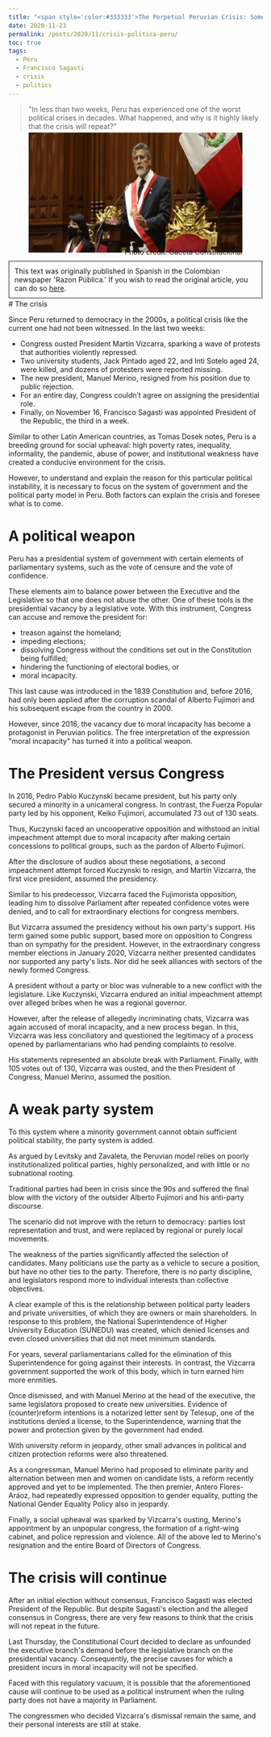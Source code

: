 ```yaml
---
title: "<span style='color:#333333'>The Perpetual Peruvian Crisis: Some Notes on Its Causes and the Uncertain Political Future</span>"
date: 2020-11-23
permalink: /posts/2020/11/crisis-politica-peru/
toc: true
tags:
  - Peru
  - Francisco Sagasti
  - crisis
  - politics
---
```

> "In less than two weeks, Peru has experienced one of the worst political crises in decades. What happened, and why is it highly likely that the crisis will repeat?"

<div style="text-align: center;">
  <figure style="display: inline-block; text-align: center; margin-top: -10px;">
    <img src="/images/francisco-sagasti.jpg" style="display: block;">
    <figcaption style="margin-top: -10px; text-align: right;">Photo credit: Gaceta Constitucional</figcaption>
  </figure>
</div>
<div style="border: 2px solid grey; padding: 10px; margin-top: -5px; margin-bottom: -15px;">
This text was originally published in Spanish in the Colombian newspaper 'Razon Pública.' If you wish to read the original article, you can do so <a href="https://razonpublica.com/la-perpetua-crisis-peruana-algunas-notas-causas-incierto-futuro-politico/">here</a>.
</div>
<br>
# The crisis

Since Peru returned to democracy in the 2000s, a political crisis like the current one had not been witnessed. In the last two weeks:

- Congress ousted President Martín Vizcarra, sparking a wave of protests that authorities violently repressed.
- Two university students, Jack Pintado aged 22, and Inti Sotelo aged 24, were killed, and dozens of protesters were reported missing.
- The new president, Manuel Merino, resigned from his position due to public rejection.
- For an entire day, Congress couldn’t agree on assigning the presidential role.
- Finally, on November 16, Francisco Sagasti was appointed President of the Republic, the third in a week.

Similar to other Latin American countries, as Tomas Dosek notes, Peru is a breeding ground for social upheaval: high poverty rates, inequality, informality, the pandemic, abuse of power, and institutional weakness have created a conducive environment for the crisis.

However, to understand and explain the reason for this particular political instability, it is necessary to focus on the system of government and the political party model in Peru. Both factors can explain the crisis and foresee what is to come.

# A political weapon

Peru has a presidential system of government with certain elements of parliamentary systems, such as the vote of censure and the vote of confidence.

These elements aim to balance power between the Executive and the Legislative so that one does not abuse the other. One of these tools is the presidential vacancy by a legislative vote. With this instrument, Congress can accuse and remove the president for:

- treason against the homeland;
- impeding elections;
- dissolving Congress without the conditions set out in the Constitution being fulfilled;
- hindering the functioning of electoral bodies, or
- moral incapacity.

This last cause was introduced in the 1839 Constitution and, before 2016, had only been applied after the corruption scandal of Alberto Fujimori and his subsequent escape from the country in 2000.

However, since 2016, the vacancy due to moral incapacity has become a protagonist in Peruvian politics. The free interpretation of the expression "moral incapacity" has turned it into a political weapon.

# The President versus Congress

In 2016, Pedro Pablo Kuczynski became president, but his party only secured a minority in a unicameral congress. In contrast, the Fuerza Popular party led by his opponent, Keiko Fujimori, accumulated 73 out of 130 seats.

Thus, Kuczynski faced an uncooperative opposition and withstood an initial impeachment attempt due to moral incapacity after making certain concessions to political groups, such as the pardon of Alberto Fujimori.

After the disclosure of audios about these negotiations, a second impeachment attempt forced Kuczynski to resign, and Martín Vizcarra, the first vice president, assumed the presidency.

Similar to his predecessor, Vizcarra faced the Fujimorista opposition, leading him to dissolve Parliament after repeated confidence votes were denied, and to call for extraordinary elections for congress members.

But Vizcarra assumed the presidency without his own party's support. His term gained some public support, based more on opposition to Congress than on sympathy for the president. However, in the extraordinary congress member elections in January 2020, Vizcarra neither presented candidates nor supported any party's lists. Nor did he seek alliances with sectors of the newly formed Congress.

A president without a party or bloc was vulnerable to a new conflict with the legislature. Like Kuczynski, Vizcarra endured an initial impeachment attempt over alleged bribes when he was a regional governor.

However, after the release of allegedly incriminating chats, Vizcarra was again accused of moral incapacity, and a new process began. In this, Vizcarra was less conciliatory and questioned the legitimacy of a process opened by parliamentarians who had pending complaints to resolve.

His statements represented an absolute break with Parliament. Finally, with 105 votes out of 130, Vizcarra was ousted, and the then President of Congress, Manuel Merino, assumed the position.

# A weak party system

To this system where a minority government cannot obtain sufficient political stability, the party system is added.

As argued by Levitsky and Zavaleta, the Peruvian model relies on poorly institutionalized political parties, highly personalized, and with little or no subnational rooting.

Traditional parties had been in crisis since the 90s and suffered the final blow with the victory of the outsider Alberto Fujimori and his anti-party discourse.

The scenario did not improve with the return to democracy: parties lost representation and trust, and were replaced by regional or purely local movements.

The weakness of the parties significantly affected the selection of candidates. Many politicians use the party as a vehicle to secure a position, but have no other ties to the party. Therefore, there is no party discipline, and legislators respond more to individual interests than collective objectives.

A clear example of this is the relationship between political party leaders and private universities, of which they are owners or main shareholders. In response to this problem, the National Superintendence of Higher University Education (SUNEDU) was created, which denied licenses and even closed universities that did not meet minimum standards.

For years, several parliamentarians called for the elimination of this Superintendence for going against their interests. In contrast, the Vizcarra government supported the work of this body, which in turn earned him more enmities.

Once dismissed, and with Manuel Merino at the head of the executive, the same legislators proposed to create new universities. Evidence of (counter)reform intentions is a notarized letter sent by Telesup, one of the institutions denied a license, to the Superintendence, warning that the power and protection given by the government had ended.

With university reform in jeopardy, other small advances in political and citizen protection reforms were also threatened.

As a congressman, Manuel Merino had proposed to eliminate parity and alternation between men and women on candidate lists, a reform recently approved and yet to be implemented. The then premier, Antero Flores-Aráoz, had repeatedly expressed opposition to gender equality, putting the National Gender Equality Policy also in jeopardy.

Finally, a social upheaval was sparked by Vizcarra's ousting, Merino's appointment by an unpopular congress, the formation of a right-wing cabinet, and police repression and violence. All of the above led to Merino's resignation and the entire Board of Directors of Congress.

# The crisis will continue

After an initial election without consensus, Francisco Sagasti was elected President of the Republic. But despite Sagasti's election and the alleged consensus in Congress, there are very few reasons to think that the crisis will not repeat in the future.

Last Thursday, the Constitutional Court decided to declare as unfounded the executive branch's demand before the legislative branch on the presidential vacancy. Consequently, the precise causes for which a president incurs in moral incapacity will not be specified.

Faced with this regulatory vacuum, it is possible that the aforementioned cause will continue to be used as a political instrument when the ruling party does not have a majority in Parliament.

The congressmen who decided Vizcarra's dismissal remain the same, and their personal interests are still at stake.